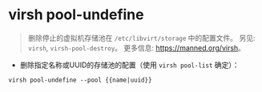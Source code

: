 # virsh pool-undefine

> 删除停止的虚拟机存储池在 `/etc/libvirt/storage` 中的配置文件。
> 另见: `virsh`, `virsh-pool-destroy`。
> 更多信息: <https://manned.org/virsh>。

- 删除指定名称或UUID的存储池的配置（使用 `virsh pool-list` 确定）：

`virsh pool-undefine --pool {{name|uuid}}`